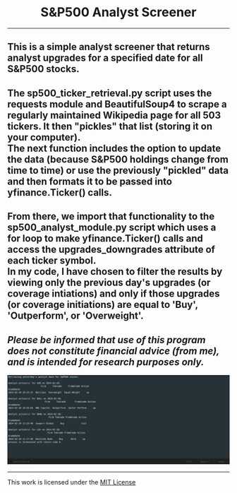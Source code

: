<h1 align="center"><b>S&P500 Analyst Screener</b></h1>

---
This is a simple analyst screener that returns analyst upgrades for a specified date for all S&P500 stocks.  
--
The sp500_ticker_retrieval.py script uses the requests module and BeautifulSoup4 to scrape a regularly maintained Wikipedia page for all 503 tickers. It then "pickles" that list (storing it on your computer).  
The next function includes the option to update the data (because S&P500 holdings change from time to time) or use the previously "pickled" data and then formats it to be passed into yfinance.Ticker() calls.  
--
From there, we import that functionality to the sp500_analyst_module.py script which uses a for loop to make yfinance.Ticker() calls and access the upgrades_downgrades attribute of each ticker symbol.  
In my code, I have chosen to filter the results by viewing only the previous day's upgrades (or coverage intiations) and only if those upgrades (or coverage initiations) are equal to 'Buy', 'Outperform', or 'Overweight'.
---
*Please be informed that use of this program does not constitute financial advice (from me), and is intended for research purposes only.*
---
<div style="text-align:center;">
    <img src="https://github.com/csirick2020/Analyst_Screener/blob/main/Analyst_Screener.S%26P500.jpg" alt="JPG of program output...">
</div>

---
This work is licensed under the [MIT License](https://github.com/csirick2020/Analyst_Screener/blob/main/LICENSE)
